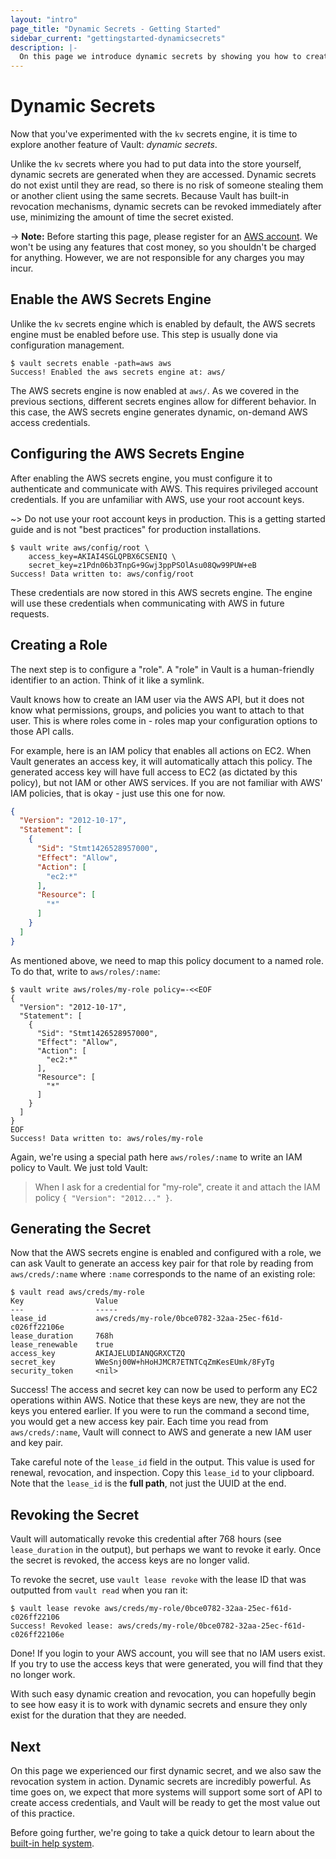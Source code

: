 ```yaml
---
layout: "intro"
page_title: "Dynamic Secrets - Getting Started"
sidebar_current: "gettingstarted-dynamicsecrets"
description: |-
  On this page we introduce dynamic secrets by showing you how to create AWS access keys with Vault.
---
```


# Dynamic Secrets

Now that you've experimented with the `kv` secrets engine, it is time to explore
another feature of Vault: _dynamic secrets_.

Unlike the `kv` secrets where you had to put data into the store yourself,
dynamic secrets are generated when they are accessed. Dynamic secrets do not
exist until they are read, so there is no risk of someone stealing them or
another client using the same secrets. Because Vault has built-in revocation
mechanisms, dynamic secrets can be revoked immediately after use, minimizing the
amount of time the secret existed.

-> **Note:** Before starting this page, please register for an
[AWS account](https://aws.amazon.com). We won't be using any features that
cost money, so you shouldn't be charged for anything. However, we are not
responsible for any charges you may incur.

## Enable the AWS Secrets Engine

Unlike the `kv` secrets engine which is enabled by default, the AWS secrets
engine must be enabled before use. This step is usually done via configuration
management.

```text
$ vault secrets enable -path=aws aws
Success! Enabled the aws secrets engine at: aws/
```

The AWS secrets engine is now enabled at `aws/`. As we covered in the previous
sections, different secrets engines allow for different behavior. In this case,
the AWS secrets engine generates dynamic, on-demand AWS access credentials.

## Configuring the AWS Secrets Engine

After enabling the AWS secrets engine, you must configure it to authenticate and
communicate with AWS. This requires privileged account credentials. If you are
unfamiliar with AWS, use your root account keys.

~> Do not use your root account keys in production. This is a getting started
guide and is not "best practices" for production installations.

```text
$ vault write aws/config/root \
    access_key=AKIAI4SGLQPBX6CSENIQ \
    secret_key=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
Success! Data written to: aws/config/root
```

These credentials are now stored in this AWS secrets engine. The engine will use
these credentials when communicating with AWS in future requests.

## Creating a Role

The next step is to configure a "role". A "role" in Vault is a human-friendly
identifier to an action. Think of it like a symlink.

Vault knows how to create an IAM user via the AWS API, but it does not know what
permissions, groups, and policies you want to attach to that user. This is where
roles come in - roles map your configuration options to those API calls.

For example, here is an IAM policy that enables all actions on EC2. When Vault
generates an access key, it will automatically attach this policy. The generated
access key will have full access to EC2 (as dictated by this policy), but not
IAM or other AWS services. If you are not familiar with AWS' IAM policies, that
is okay - just use this one for now.

```json
{
  "Version": "2012-10-17",
  "Statement": [
    {
      "Sid": "Stmt1426528957000",
      "Effect": "Allow",
      "Action": [
        "ec2:*"
      ],
      "Resource": [
        "*"
      ]
    }
  ]
}
```

As mentioned above, we need to map this policy document to a named role. To do
that, write to `aws/roles/:name`:

```text
$ vault write aws/roles/my-role policy=-<<EOF
{
  "Version": "2012-10-17",
  "Statement": [
    {
      "Sid": "Stmt1426528957000",
      "Effect": "Allow",
      "Action": [
        "ec2:*"
      ],
      "Resource": [
        "*"
      ]
    }
  ]
}
EOF
Success! Data written to: aws/roles/my-role
```

Again, we're using a special path here `aws/roles/:name` to write an IAM policy
to Vault. We just told Vault:

> When I ask for a credential for "my-role", create it and attach the IAM policy `{ "Version": "2012..." }`.

## Generating the Secret

Now that the AWS secrets engine is enabled and configured with a role, we can
ask Vault to generate an access key pair for that role by reading from
`aws/creds/:name` where `:name` corresponds to the name of an existing role:

```text
$ vault read aws/creds/my-role
Key                Value
---                -----
lease_id           aws/creds/my-role/0bce0782-32aa-25ec-f61d-c026ff22106e
lease_duration     768h
lease_renewable    true
access_key         AKIAJELUDIANQGRXCTZQ
secret_key         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
security_token     <nil>
```

Success! The access and secret key can now be used to perform any EC2 operations
within AWS. Notice that these keys are new, they are not the keys you entered
earlier. If you were to run the command a second time, you would get a new
access key pair. Each time you read from `aws/creds/:name`, Vault will connect
to AWS and generate a new IAM user and key pair.

Take careful note of the `lease_id` field in the output. This value is used for
renewal, revocation, and inspection. Copy this `lease_id` to your clipboard.
Note that the `lease_id` is the **full path**, not just the UUID at the end.

## Revoking the Secret

Vault will automatically revoke this credential after 768 hours (see
`lease_duration` in the output), but perhaps we want to revoke it early. Once
the secret is revoked, the access keys are no longer valid.

To revoke the secret, use `vault lease revoke` with the lease ID that was outputted
from `vault read` when you ran it:

```text
$ vault lease revoke aws/creds/my-role/0bce0782-32aa-25ec-f61d-c026ff22106
Success! Revoked lease: aws/creds/my-role/0bce0782-32aa-25ec-f61d-c026ff22106e
```

Done! If you login to your AWS account, you will see that no IAM users exist. If
you try to use the access keys that were generated, you will find that they no
longer work.

With such easy dynamic creation and revocation, you can hopefully begin to see
how easy it is to work with dynamic secrets and ensure they only exist for the
duration that they are needed.

## Next

On this page we experienced our first dynamic secret, and we also saw the
revocation system in action. Dynamic secrets are incredibly powerful. As time
goes on, we expect that more systems will support some sort of API to create
access credentials, and Vault will be ready to get the most value out of this
practice.

Before going further, we're going to take a quick detour to learn about the
[built-in help system](/intro/getting-started/help.html).
